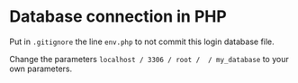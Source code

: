 # Database connection in PHP

Put in `.gitignore` the line `env.php` to not commit this login database file.

Change the parameters `localhost / 3306 / root /  / my_database` to your own parameters.
